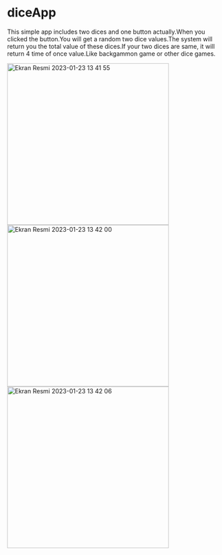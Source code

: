 # diceApp
This simple app includes two dices and one button actually.When you clicked the button.You will get a random two dice values.The system will return you the total value of these dices.If your two dices are same, it will return 4 time of once value.Like backgammon game or other dice games.


<img width="376" alt="Ekran Resmi 2023-01-23 13 41 55" src="https://user-images.githubusercontent.com/96320314/214020326-e6f61cfc-0a14-4bb4-8507-2ca8ae95c7d1.png">
<img width="376" alt="Ekran Resmi 2023-01-23 13 42 00" src="https://user-images.githubusercontent.com/96320314/214020335-5d7704c1-7a42-4503-8d6f-f96fbfd5e60a.png">
<img width="376" alt="Ekran Resmi 2023-01-23 13 42 06" src="https://user-images.githubusercontent.com/96320314/214020342-5a6198b7-492a-4162-8b76-21234d747ca1.png">
